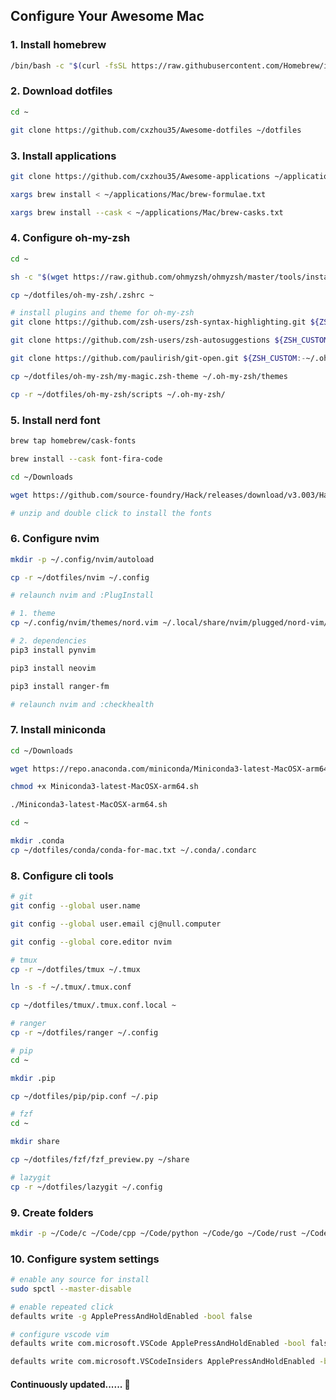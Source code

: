 ## Configure Your Awesome Mac

### 1.  Install homebrew

```bash
/bin/bash -c "$(curl -fsSL https://raw.githubusercontent.com/Homebrew/install/HEAD/install.sh)"
```

### 2.  Download dotfiles

```bash
cd ~

git clone https://github.com/cxzhou35/Awesome-dotfiles ~/dotfiles
```

### 3.  Install applications

```bash
git clone https://github.com/cxzhou35/Awesome-applications ~/applications

xargs brew install < ~/applications/Mac/brew-formulae.txt

xargs brew install --cask < ~/applications/Mac/brew-casks.txt
```

### 4. Configure oh-my-zsh

```bash
cd ~

sh -c "$(wget https://raw.github.com/ohmyzsh/ohmyzsh/master/tools/install.sh -O -)"

cp ~/dotfiles/oh-my-zsh/.zshrc ~

# install plugins and theme for oh-my-zsh
git clone https://github.com/zsh-users/zsh-syntax-highlighting.git ${ZSH_CUSTOM:-~/.oh-my-zsh/custom}/plugins/zsh-syntax-highlighting

git clone https://github.com/zsh-users/zsh-autosuggestions ${ZSH_CUSTOM:-~/.oh-my-zsh/custom}/plugins/zsh-autosuggestions

git clone https://github.com/paulirish/git-open.git ${ZSH_CUSTOM:-~/.oh-my-zsh/custom}/plugins/git-open

cp ~/dotfiles/oh-my-zsh/my-magic.zsh-theme ~/.oh-my-zsh/themes

cp -r ~/dotfiles/oh-my-zsh/scripts ~/.oh-my-zsh/
```

### 5. Install nerd font

```bash
brew tap homebrew/cask-fonts

brew install --cask font-fira-code

cd ~/Downloads

wget https://github.com/source-foundry/Hack/releases/download/v3.003/Hack-v3.003-ttf.zip

# unzip and double click to install the fonts
```

### 6. Configure nvim

```bash
mkdir -p ~/.config/nvim/autoload

cp -r ~/dotfiles/nvim ~/.config

# relaunch nvim and :PlugInstall

# 1. theme
cp ~/.config/nvim/themes/nord.vim ~/.local/share/nvim/plugged/nord-vim/colors

# 2. dependencies
pip3 install pynvim

pip3 install neovim

pip3 install ranger-fm

# relaunch nvim and :checkhealth
```

### 7. Install miniconda

```bash
cd ~/Downloads

wget https://repo.anaconda.com/miniconda/Miniconda3-latest-MacOSX-arm64.sh

chmod +x Miniconda3-latest-MacOSX-arm64.sh

./Miniconda3-latest-MacOSX-arm64.sh

cd ~

mkdir .conda
cp ~/dotfiles/conda/conda-for-mac.txt ~/.conda/.condarc
```

### 8. Configure cli tools

```bash
# git
git config --global user.name 

git config --global user.email cj@null.computer

git config --global core.editor nvim

# tmux
cp -r ~/dotfiles/tmux ~/.tmux

ln -s -f ~/.tmux/.tmux.conf

cp ~/dotfiles/tmux/.tmux.conf.local ~

# ranger
cp -r ~/dotfiles/ranger ~/.config

# pip
cd ~

mkdir .pip

cp ~/dotfiles/pip/pip.conf ~/.pip

# fzf
cd ~

mkdir share

cp ~/dotfiles/fzf/fzf_preview.py ~/share

# lazygit
cp -r ~/dotfiles/lazygit ~/.config
```

### 9. Create folders

```bash
mkdir -p ~/Code/c ~/Code/cpp ~/Code/python ~/Code/go ~/Code/rust ~/Code/shll
```

### 10. Configure system settings

```bash
# enable any source for install
sudo spctl --master-disable

# enable repeated click
defaults write -g ApplePressAndHoldEnabled -bool false

# configure vscode vim
defaults write com.microsoft.VSCode ApplePressAndHoldEnabled -bool false

defaults write com.microsoft.VSCodeInsiders ApplePressAndHoldEnabled -bool false
```

#### Continuously updated...... 👻
